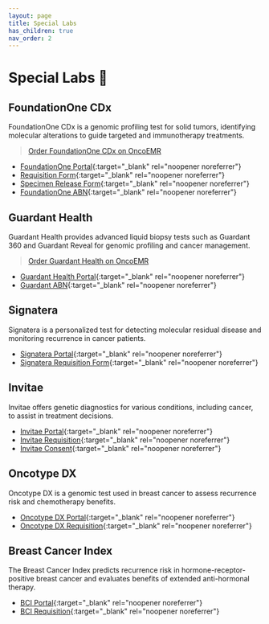 ```yaml
---
layout: page
title: Special Labs
has_children: true
nav_order: 2
---
```

# Special Labs 🔬

## FoundationOne CDx
FoundationOne CDx is a genomic profiling test for solid tumors, identifying molecular alterations to guide targeted and immunotherapy treatments.
> [Order FoundationOne CDx on OncoEMR](/docs/guide/foundationone.html)

- [FoundationOne Portal](https://home.foundationmedicine.com/login){:target="_blank" rel="noopener noreferrer"}
- [Requisition Form](https://assets.ctfassets.net/w98cd481qyp0/6owgilIzUgyTujIVcRHTJs/13884484d7509d0561a9ad7bf20a483b/Universal_TRF_Interactive.pdf){:target="_blank" rel="noopener noreferrer"}
- [Specimen Release Form](https://assets.ctfassets.net/w98cd481qyp0/7JzKC8TNALu7FWAcxsziqb/374fbe590e03b2d5decab38d05777e27/Specimen_Release_Consent_Form.pdf){:target="_blank" rel="noopener noreferrer"}
- [FoundationOne ABN](https://assets.ctfassets.net/w98cd481qyp0/2sDK3JAu6WQrGirc2OnAcr/e9a477779c3e75525c2847a36e44c722/Medicare_ABN_INTERACTIVE_ABNEnglish_01312026_508_DIGITAL.pdf){:target="_blank" rel="noopener noreferrer"}

## Guardant Health
Guardant Health provides advanced liquid biopsy tests such as Guardant 360 and Guardant Reveal for genomic profiling and cancer management.
> [Order Guardant Health on OncoEMR](/docs/guide/guardant.html)

- [Guardant Health Portal](https://portal.guardanthealth.com/sign_in){:target="_blank" rel="noopener noreferrer"}
- [Guardant ABN](https://www.guardantcomplete.com/assets/pdf/FRM-000123_R7_Advance_Beneficiary%20Notice_of_Noncoverage.pdf){:target="_blank" rel="noopener noreferrer"}

## Signatera
Signatera is a personalized test for detecting molecular residual disease and monitoring recurrence in cancer patients.
- [Signatera Portal](https://oncology.natera.com/){:target="_blank" rel="noopener noreferrer"}
- [Signatera Requisition Form](/assets/docs/signatera_req.pdf){:target="_blank" rel="noopener noreferrer"}

## Invitae
Invitae offers genetic diagnostics for various conditions, including cancer, to assist in treatment decisions.
- [Invitae Portal](https://www.invitae.com/en/profile/signin){:target="_blank" rel="noopener noreferrer"}
- [Invitae Requisition](/assets/docs/invitae_req.pdf){:target="_blank" rel="noopener noreferrer"}
- [Invitae Consent](/assets/docs/invitae_consent.pdf){:target="_blank" rel="noopener noreferrer"}

## Oncotype DX
Oncotype DX is a genomic test used in breast cancer to assess recurrence risk and chemotherapy benefits.
- [Oncotype DX Portal](https://online.genomichealth.com/Login.aspx){:target="_blank" rel="noopener noreferrer"}
- [Oncotype DX Requisition](https://precisiononcology.exactsciences.com/-/media/Project/PrecisionOncology/PrecisionOncology/Files/Pdf/GHI003_ODXBRS_RequisitionForm.pdf?rev=1d4e3e90b80e4064a481935660f39ac6&hash=E780578F1AA4EF7E41F3DB2EB7F2DA90){:target="_blank" rel="noopener noreferrer"}

## Breast Cancer Index
The Breast Cancer Index predicts recurrence risk in hormone-receptor-positive breast cancer and evaluates benefits of extended anti-hormonal therapy.
- [BCI Portal](https://biotheranostics.my.site.com/s/login/){:target="_blank" rel="noopener noreferrer"}
- [BCI Requisition](https://www.breastcancerindex.com/test-form.pdf){:target="_blank" rel="noopener noreferrer"}
